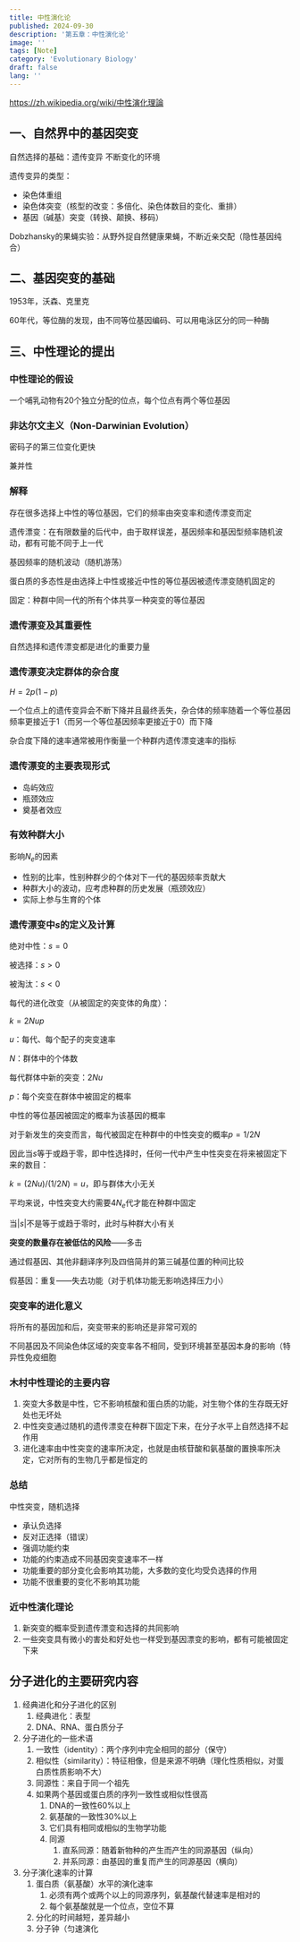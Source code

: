 ```yaml
---
title: 中性演化论
published: 2024-09-30
description: '第五章：中性演化论'
image: ''
tags: [Note]
category: 'Evolutionary Biology'
draft: false 
lang: ''
---
```

https://zh.wikipedia.org/wiki/中性演化理論

## 一、自然界中的基因突变

自然选择的基础：遗传变异 不断变化的环境

遗传变异的类型：

- 染色体重组
- 染色体突变（核型的改变：多倍化、染色体数目的变化、重排）
- 基因（碱基）突变（转换、颠换、移码）

Dobzhansky的果蝇实验：从野外捉自然健康果蝇，不断近亲交配（隐性基因纯合）

## 二、基因突变的基础

1953年，沃森、克里克

60年代，等位酶的发现，由不同等位基因编码、可以用电泳区分的同一种酶

## 三、中性理论的提出

### 中性理论的假设

一个哺乳动物有20个独立分配的位点，每个位点有两个等位基因

### 非达尔文主义（Non-Darwinian Evolution）

密码子的第三位变化更快

兼并性

### 解释

存在很多选择上中性的等位基因，它们的频率由突变率和遗传漂变而定

遗传漂变：在有限数量的后代中，由于取样误差，基因频率和基因型频率随机波动，都有可能不同于上一代

基因频率的随机波动（随机游荡）

蛋白质的多态性是由选择上中性或接近中性的等位基因被遗传漂变随机固定的

固定：种群中同一代的所有个体共享一种突变的等位基因

### 遗传漂变及其重要性

自然选择和遗传漂变都是进化的重要力量

### 遗传漂变决定群体的杂合度

$H=2p(1-p)$

一个位点上的遗传变异会不断下降并且最终丢失，杂合体的频率随着一个等位基因频率更接近于1（而另一个等位基因频率更接近于0）而下降

杂合度下降的速率通常被用作衡量一个种群内遗传漂变速率的指标

### 遗传漂变的主要表现形式

- 岛屿效应
- 瓶颈效应
- 奠基者效应

### 有效种群大小

影响$N_e$的因素

- 性别的比率，性别种群少的个体对下一代的基因频率贡献大
- 种群大小的波动，应考虑种群的历史发展（瓶颈效应）
- 实际上参与生育的个体

### 遗传漂变中$s$的定义及计算

绝对中性：$s=0$ 

被选择：$s>0$

被淘汰：$s<0$

每代的进化改变（从被固定的突变体的角度）：

$k=2Nup$

$u$：每代、每个配子的突变速率

$N$：群体中的个体数

每代群体中新的突变：$2Nu$

$p$：每个突变在群体中被固定的概率

中性的等位基因被固定的概率为该基因的概率

对于新发生的突变而言，每代被固定在种群中的中性突变的概率$p=1/2N$

因此当$s$等于或趋于零，即中性选择时，任何一代中产生中性突变在将来被固定下来的数目：

$k=(2Nu)/(1/2N)=u$，即与群体大小无关

平均来说，中性突变大约需要$4N_e$代才能在种群中固定

当$|s|$不是等于或趋于零时，此时与种群大小有关

**突变的数量存在被低估的风险**——多击

通过假基因、其他非翻译序列及四倍简并的第三碱基位置的种间比较

假基因：重复——失去功能（对于机体功能无影响选择压力小）

### 突变率的进化意义

将所有的基因加和后，突变带来的影响还是非常可观的

不同基因及不同染色体区域的突变率各不相同，受到环境甚至基因本身的影响（特异性免疫细胞

### 木村中性理论的主要内容

1. 突变大多数是中性，它不影响核酸和蛋白质的功能，对生物个体的生存既无好处也无坏处
2. 中性突变通过随机的遗传漂变在种群下固定下来，在分子水平上自然选择不起作用
3. 进化速率由中性突变的速率所决定，也就是由核苷酸和氨基酸的置换率所决定，它对所有的生物几乎都是恒定的

### 总结

中性突变，随机选择

- 承认负选择
- 反对正选择（错误）
- 强调功能约束
- 功能的约束造成不同基因突变速率不一样
- 功能重要的部分变化会影响其功能，大多数的变化均受负选择的作用
- 功能不很重要的变化不影响其功能

### 近中性演化理论

1. 新突变的概率受到遗传漂变和选择的共同影响
2. 一些突变具有微小的害处和好处也一样受到基因漂变的影响，都有可能被固定下来

## 分子进化的主要研究内容

1. 经典进化和分子进化的区别
    1. 经典进化：表型
    2. DNA、RNA、蛋白质分子
2. 分子进化的一些术语
    1. 一致性（identity）：两个序列中完全相同的部分（保守）
    2. 相似性（similarity）：特征相像，但是来源不明确（理化性质相似，对蛋白质性质影响不大）
    3. 同源性：来自于同一个祖先
    4. 如果两个基因或蛋白质的序列一致性或相似性很高
        1. DNA的一致性60%以上
        2. 氨基酸的一致性30%以上
        3. 它们具有相同或相似的生物学功能
        4. 同源
            1. 直系同源：随着新物种的产生而产生的同源基因（纵向）
            2. 并系同源：由基因的重复而产生的同源基因（横向）
3. 分子演化速率的计算
    1. 蛋白质（氨基酸）水平的演化速率
        1. 必须有两个或两个以上的同源序列，氨基酸代替速率是相对的
        2. 每个氨基酸就是一个位点，空位不算
    2. 分化的时间越短，差异越小
    3. 分子钟（匀速演化